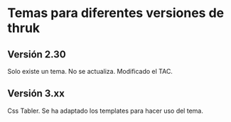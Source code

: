 # Temas para diferentes versiones de thruk
## Versión 2.30
Solo existe un tema. No se actualiza.
Modificado el TAC.

## Versión 3.xx
Css Tabler. Se ha adaptado los templates para hacer uso del tema.